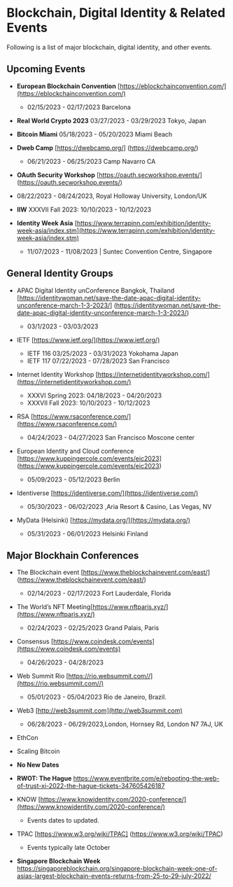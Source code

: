 # Blockchain, Digital Identity & Related Events

Following is a list of major blockchain, digital identity, and other events.

## Upcoming Events

* **European Blockchain Convention** [https://eblockchainconvention.com/](https://eblockchainconvention.com/)
    * 02/15/2023 - 02/17/2023 Barcelona
* **Real World Crypto 2023** 03/27/2023 - 03/29/2023 Tokyo, Japan
* **Bitcoin Miami** 05/18/2023 - 05/20/2023 Miami Beach
* **Dweb Camp** [https://dwebcamp.org/] (https://dwebcamp.org/)
    * 06/21/2023 - 06/25/2023 Camp Navarro CA
* **OAuth Security Workshop** [https://oauth.secworkshop.events/] (https://oauth.secworkshop.events/)
* 08/22/2023 - 08/24/2023, Royal Holloway University, London/UK
 
* **IIW** XXXVII Fall 2023: 10/10/2023 - 10/12/2023     
* **Identity Week Asia** [https://www.terrapinn.com/exhibition/identity-week-asia/index.stm](https://www.terrapinn.com/exhibition/identity-week-asia/index.stm)
    * 11/07/2023 - 11/08/2023 | Suntec Convention Centre, Singapore

## General Identity Groups

* APAC Digital Identity unConference Bangkok, Thailand [https://identitywoman.net/save-the-date-apac-digital-identity-unconference-march-1-3-2023/] (https://identitywoman.net/save-the-date-apac-digital-identity-unconference-march-1-3-2023/)
    * 03/1/2023 - 03/03/2023

* IETF [https://www.ietf.org/](https://www.ietf.org/)
    
    * IETF 116 03/25/2023 - 03/31/2023 Yokohama Japan
    * IETF 117 07/22/2023 - 07/28/2023 San Francisco 

* Internet Identity Workshop [https://internetidentityworkshop.com/](https://internetidentityworkshop.com/)
    * XXXVI Spring 2023: 04/18/2023 - 04/20/2023
    * XXXVII Fall 2023: 10/10/2023 - 10/12/2023   

* RSA [https://www.rsaconference.com/](https://www.rsaconference.com/) 
    * 04/24/2023 - 04/27/2023 San Francisco Moscone center 

* European Identity and Cloud conference [https://www.kuppingercole.com/events/eic2023] (https://www.kuppingercole.com/events/eic2023)
    * 05/09/2023 - 05/12/2023 Berlin

* Identiverse [https://identiverse.com/](https://identiverse.com/)
    * 05/30/2023 - 06/02/2023 ,Aria Resort & Casino, Las Vegas, NV

* MyData (Helsinki) [https://mydata.org/](https://mydata.org/)
    * 05/31/2023 - 06/01/2023 Helsinki Finland

## Major Blockhain Conferences
* The Blockchain event [https://www.theblockchainevent.com/east/] (https://www.theblockchainevent.com/east/)
    * 02/14/2023 - 02/17/2023 Fort Lauderdale, Florida
* The World’s NFT Meeting[https://www.nftparis.xyz/](https://www.nftparis.xyz/)
    * 02/24/2023 - 02/25/2023  Grand Palais, Paris
* Consensus [https://www.coindesk.com/events](https://www.coindesk.com/events)
    * 04/26/2023 - 04/28/2023
* Web Summit Rio [https://rio.websummit.com//](https://rio.websummit.com//)     
    * 05/01/2023 - 05/04/2023 Rio de Janeiro, Brazil.    
* Web3 [http://web3summit.com](http://web3summit.com)   
    * 06/28/2023 - 06/29/2023,London, Hornsey Rd, London N7 7AJ, UK
* EthCon
* Scaling Bitcoin

* **No New Dates**
* **RWOT: The Hague** https://www.eventbrite.com/e/rebooting-the-web-of-trust-xi-2022-the-hague-tickets-347605426187

* KNOW [https://www.knowidentity.com/2020-conference/](https://www.knowidentity.com/2020-conference/)
    * Events dates to updated.

* TPAC [https://www.w3.org/wiki/TPAC] (https://www.w3.org/wiki/TPAC)
    * Events typically late October  

* **Singapore Blockchain Week** https://singaporeblockchain.org/singapore-blockchain-week-one-of-asias-largest-blockchain-events-returns-from-25-to-29-july-2022/    